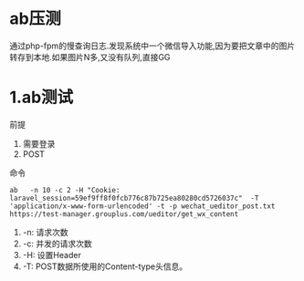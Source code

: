 # ab压测

通过php-fpm的慢查询日志.发现系统中一个微信导入功能,因为要把文章中的图片转存到本地.如果图片N多,又没有队列,直接GG

# 1.ab测试

前提

1. 需要登录
2. POST

命令

`ab   -n 10 -c 2 -H "Cookie: laravel_session=59ef9ff8f0fcb776c87b725ea80280cd5726037c"  -T 'application/x-www-form-urlencoded' -t -p wechat_ueditor_post.txt https://test-manager.grouplus.com/ueditor/get_wx_content`

1. -n: 请求次数
2. -c: 并发的请求次数
3. -H: 设置Header
4. -T: POST数据所使用的Content-type头信息。